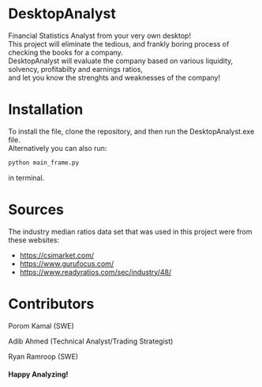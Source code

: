 # DesktopAnalyst
Financial Statistics Analyst from your very own desktop!  
This project will eliminate the tedious, and frankly boring process of checking the books for a company.  
DesktopAnalyst will evaluate the company based on various liquidity, solvency, profitabilty and earnings ratios,  
and let you know the strenghts and weaknesses of the company!

# Installation
To install the file, clone the repository, and then run the DesktopAnalyst.exe file.  
Alternatively you can also run:
```bash
python main_frame.py
```

in terminal.

# Sources

The industry median ratios data set that was used in this project were from these websites:  
* https://csimarket.com/ 
* https://www.gurufocus.com/ 
* https://www.readyratios.com/sec/industry/48/
# Contributors
Porom Kamal (SWE)

Adib Ahmed (Technical Analyst/Trading Strategist)

Ryan Ramroop (SWE)

#### Happy Analyzing!

